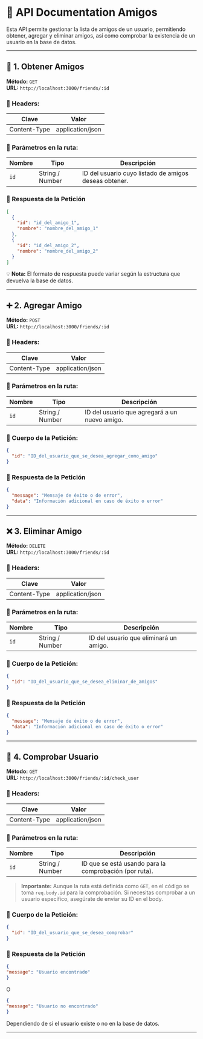 # 📌 API Documentation Amigos

Esta API permite gestionar la lista de amigos de un usuario, permitiendo obtener, agregar y eliminar amigos, así como comprobar la existencia de un usuario en la base de datos.

---
## 🤝 1. Obtener Amigos
**Método:** `GET`  
**URL:** `http://localhost:3000/friends/:id`  

### 📌 Headers:
| Clave        | Valor               |
|-------------|--------------------|
| Content-Type | application/json  |

### 📌 Parámetros en la ruta:
| Nombre  | Tipo  | Descripción                                |
|---------|-------|--------------------------------------------|
| `id`    | String / Number | ID del usuario cuyo listado de amigos deseas obtener. |

### 📌 Respuesta de la Petición
~~~json
[
  {
    "id": "id_del_amigo_1",
    "nombre": "nombre_del_amigo_1"
  },
  {
    "id": "id_del_amigo_2",
    "nombre": "nombre_del_amigo_2"
  }
]
~~~
💡 **Nota:** El formato de respuesta puede variar según la estructura que devuelva la base de datos.

---

## ➕ 2. Agregar Amigo
**Método:** `POST`  
**URL:** `http://localhost:3000/friends/:id`  

### 📌 Headers:
| Clave        | Valor               |
|-------------|--------------------|
| Content-Type | application/json  |

### 📌 Parámetros en la ruta:
| Nombre  | Tipo  | Descripción                              |
|---------|-------|------------------------------------------|
| `id`    | String / Number | ID del usuario que agregará a un nuevo amigo. |

### 📌 Cuerpo de la Petición:
~~~json
{
  "id": "ID_del_usuario_que_se_desea_agregar_como_amigo"
}
~~~

### 📌 Respuesta de la Petición
~~~json
{
  "message": "Mensaje de éxito o de error",
  "data": "Información adicional en caso de éxito o error"
}
~~~

---

## ❌ 3. Eliminar Amigo
**Método:** `DELETE`  
**URL:** `http://localhost:3000/friends/:id`  

### 📌 Headers:
| Clave        | Valor               |
|-------------|--------------------|
| Content-Type | application/json  |

### 📌 Parámetros en la ruta:
| Nombre  | Tipo  | Descripción                                     |
|---------|-------|-------------------------------------------------|
| `id`    | String / Number | ID del usuario que eliminará un amigo. |

### 📌 Cuerpo de la Petición:
~~~json
{
  "id": "ID_del_usuario_que_se_desea_eliminar_de_amigos"
}
~~~

### 📌 Respuesta de la Petición
~~~json
{
  "message": "Mensaje de éxito o de error",
  "data": "Información adicional en caso de éxito o error"
}
~~~

---

## 🔎 4. Comprobar Usuario
**Método:** `GET`  
**URL:** `http://localhost:3000/friends/:id/check_user`  

### 📌 Headers:
| Clave        | Valor               |
|-------------|--------------------|
| Content-Type | application/json  |

### 📌 Parámetros en la ruta:
| Nombre  | Tipo  | Descripción                                           |
|---------|-------|-------------------------------------------------------|
| `id`    | String / Number | ID que se está usando para la comprobación (por ruta). |

> **Importante:** Aunque la ruta está definida como `GET`, en el código se toma `req.body.id` para la comprobación. Si necesitas comprobar a un usuario específico, asegúrate de enviar su ID en el body. 

### 📌 Cuerpo de la Petición:
~~~json
{
  "id": "ID_del_usuario_que_se_desea_comprobar"
}
~~~

### 📌 Respuesta de la Petición
~~~json
{
"message": "Usuario encontrado"
}
~~~
O
~~~json
{
"message": "Usuario no encontrado"
}
~~~
Dependiendo de si el usuario existe o no en la base de datos.

---

